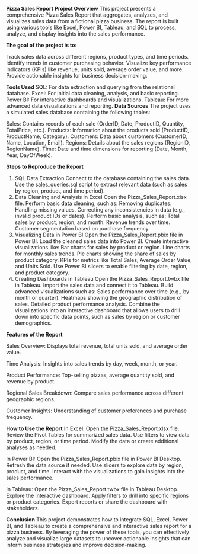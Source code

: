 **Pizza Sales Report** 
**Project Overview**
This project presents a comprehensive Pizza Sales Report that aggregates, analyzes, and visualizes sales data from a fictional pizza business. The report is built using various tools like Excel, Power BI, Tableau, and SQL to process, analyze, and display insights into the sales performance.

**The goal of the project is to:**

Track sales data across different regions, product types, and time periods.
Identify trends in customer purchasing behavior.
Visualize key performance indicators (KPIs) like revenue, units sold, average order value, and more.
Provide actionable insights for business decision-making.

**Tools Used**
SQL: For data extraction and querying from the relational database.
Excel: For initial data cleaning, analysis, and basic reporting.
Power BI: For interactive dashboards and visualizations.
Tableau: For more advanced data visualizations and reporting.
**Data Sources**
The project uses a simulated sales database containing the following tables:

Sales: Contains records of each sale (OrderID, Date, ProductID, Quantity, TotalPrice, etc.).
Products: Information about the products sold (ProductID, ProductName, Category).
Customers: Data about customers (CustomerID, Name, Location, Email).
Regions: Details about the sales regions (RegionID, RegionName).
Time: Date and time dimensions for reporting (Date, Month, Year, DayOfWeek).

**Steps to Reproduce the Report**
1. SQL Data Extraction
Connect to the database containing the sales data.
Use the sales_queries.sql script to extract relevant data (such as sales by region, product, and time period).
2. Data Cleaning and Analysis in Excel
Open the Pizza_Sales_Report.xlsx file.
Perform basic data cleaning, such as:
Removing duplicates.
Handling missing values.
Correcting any inconsistencies in data (e.g., invalid product IDs or dates).
Perform basic analysis, such as:
Total sales by product, region, and month.
Revenue trends over time.
Customer segmentation based on purchase frequency.
3. Visualizing Data in Power BI
Open the Pizza_Sales_Report.pbix file in Power BI.
Load the cleaned sales data into Power BI.
Create interactive visualizations like:
Bar charts for sales by product or region.
Line charts for monthly sales trends.
Pie charts showing the share of sales by product category.
KPIs for metrics like Total Sales, Average Order Value, and Units Sold.
Use Power BI slicers to enable filtering by date, region, and product category.
4. Creating Dashboards in Tableau
Open the Pizza_Sales_Report.twbx file in Tableau.
Import the sales data and connect it to Tableau.
Build advanced visualizations such as:
Sales performance over time (e.g., by month or quarter).
Heatmaps showing the geographic distribution of sales.
Detailed product performance analysis.
Combine the visualizations into an interactive dashboard that allows users to drill down into specific data points, such as sales by region or customer demographics.

**Features of the Report**

Sales Overview: Displays total revenue, total units sold, and average order value.

Time Analysis: Insights into sales trends by day, week, month, or year.

Product Performance: Top-selling pizzas, average quantity sold, and revenue by product.

Regional Sales Breakdown: Compare sales performance across different geographic regions.

Customer Insights: Understanding of customer preferences and purchase frequency.

**How to Use the Report**
In Excel:
Open the Pizza_Sales_Report.xlsx file.
Review the Pivot Tables for summarized sales data.
Use filters to view data by product, region, or time period.
Modify the data or create additional analyses as needed.

In Power BI:
Open the Pizza_Sales_Report.pbix file in Power BI Desktop.
Refresh the data source if needed.
Use slicers to explore data by region, product, and time.
Interact with the visualizations to gain insights into the sales performance.

In Tableau:
Open the Pizza_Sales_Report.twbx file in Tableau Desktop.
Explore the interactive dashboard.
Apply filters to drill into specific regions or product categories.
Export reports or share the dashboard with stakeholders.

**Conclusion**
This project demonstrates how to integrate SQL, Excel, Power BI, and Tableau to create a comprehensive and interactive sales report for a pizza business. By leveraging the power of these tools, you can effectively analyze and visualize large datasets to uncover actionable insights that can inform business strategies and improve decision-making.






